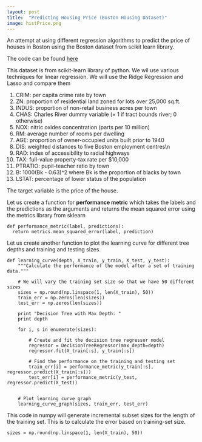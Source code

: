 ```yaml
---
layout: post
title:  "Predicting Housing Price (Boston Housing Dataset)"
image: histPrice.png
---
```

An attempt at using different regression algorithms to predict the price of houses in Boston using the Boston dataset from scikit learn library.

The code can be found <a href="https://www.github.com/pranayaryal/decisionTree" target="_blank">here</a>

This dataset is from scikit-learn library of python. We wil use various techniques for linear regression. We will use the Ridge Regression
and Lasso and compare them

1. CRIM:     per capita crime rate by town       
2. ZN:       proportion of residential land zoned for lots over 25,000 sq.ft.
3. INDUS:    proportion of non-retail business acres per town
4. CHAS:     Charles River dummy variable (= 1 if tract bounds river; 0 otherwise)
5. NOX:      nitric oxides concentration (parts per 10 million)
6. RM:       average number of rooms per dwelling        
7. AGE:      proportion of owner-occupied units built prior to 1940
8. DIS:      weighted distances to five Boston employment centres\n        
9. RAD:      index of accessibility to radial highways        
10. TAX:     full-value property-tax rate per $10,000        
11. PTRATIO: pupil-teacher ratio by town        
12. B:       1000(Bk - 0.63)^2 where Bk is the proportion of blacks by town        
13. LSTAT:   percentage of lower status of the population        

The target variable is the price of the house.

Let us create a function for **performance metric** which takes the labels and the predictions as the arguments and returns the mean squared error using the metrics library from sklearn

```
def performance_metric(label, predictions):
  return metrics.mean_squared_error(label, prediction)
```
Let us create another function to plot the learning curve for different tree depths and training and testing sizes.
```
def learning_curve(depth, X_train, y_train, X_test, y_test):
    """Calculate the performance of the model after a set of training data."""

    # We will vary the training set size so that we have 50 different sizes
    sizes = np.round(np.linspace(1, len(X_train), 50))
    train_err = np.zeros(len(sizes))
    test_err = np.zeros(len(sizes))

    print "Decision Tree with Max Depth: "
    print depth

    for i, s in enumerate(sizes):

        # Create and fit the decision tree regressor model
        regressor = DecisionTreeRegressor(max_depth=depth)
        regressor.fit(X_train[:s], y_train[:s])

        # Find the performance on the training and testing set
        train_err[i] = performance_metric(y_train[:s], regressor.predict(X_train[:s]))
        test_err[i] = performance_metric(y_test, regressor.predict(X_test))


    # Plot learning curve graph
    learning_curve_graph(sizes, train_err, test_err)
```
This code in numpy will generate incremental subset sizes for the length of the training set. This is to calculate the error based on training-set size.
```
sizes = np.round(np.linspace(1, len(X_train), 50))
```



